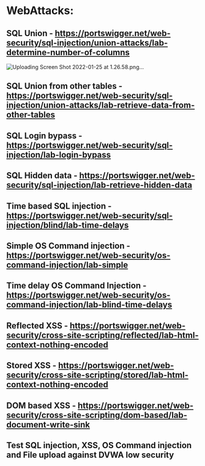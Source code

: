 # WebAttacks:

## SQL Union - https://portswigger.net/web-security/sql-injection/union-attacks/lab-determine-number-of-columns
![Uploading Screen Shot 2022-01-25 at 1.26.58.png…]()


## SQL Union from other tables - https://portswigger.net/web-security/sql-injection/union-attacks/lab-retrieve-data-from-other-tables

## SQL Login bypass - https://portswigger.net/web-security/sql-injection/lab-login-bypass

## SQL Hidden data - https://portswigger.net/web-security/sql-injection/lab-retrieve-hidden-data

## Time based SQL injection - https://portswigger.net/web-security/sql-injection/blind/lab-time-delays

## Simple OS Command injection - https://portswigger.net/web-security/os-command-injection/lab-simple

## Time delay OS Command Injection - https://portswigger.net/web-security/os-command-injection/lab-blind-time-delays

## Reflected XSS - https://portswigger.net/web-security/cross-site-scripting/reflected/lab-html-context-nothing-encoded

## Stored XSS - https://portswigger.net/web-security/cross-site-scripting/stored/lab-html-context-nothing-encoded

## DOM based XSS - https://portswigger.net/web-security/cross-site-scripting/dom-based/lab-document-write-sink

## Test SQL injection, XSS, OS Command injection and File upload against DVWA low security
